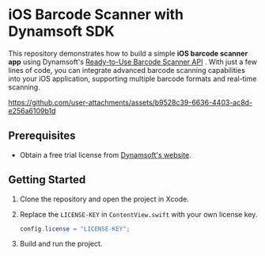 # iOS Barcode Scanner with Dynamsoft SDK
This repository demonstrates how to build a simple **iOS barcode scanner app** using Dynamsoft's [Ready-to-Use Barcode Scanner API](https://www.dynamsoft.com/barcode-reader/docs/mobile/programming/objectivec-swift/api-reference/barcode-scanner/index.html) . With just a few lines of code, you can integrate advanced barcode scanning capabilities into your iOS application, supporting multiple barcode formats and real-time scanning.

https://github.com/user-attachments/assets/b9528c39-6636-4403-ac8d-e256a6109b1d

## Prerequisites
- Obtain a free trial license from [Dynamsoft's website](https://www.dynamsoft.com/customer/license/trialLicense/?product=dcv&package=cross-platform).


## Getting Started
1. Clone the repository and open the project in Xcode.
2. Replace the `LICENSE-KEY` in `ContentView.swift` with your own license key.
    
    ```java
    config.license = "LICENSE-KEY";
    ```
3. Build and run the project.
    

